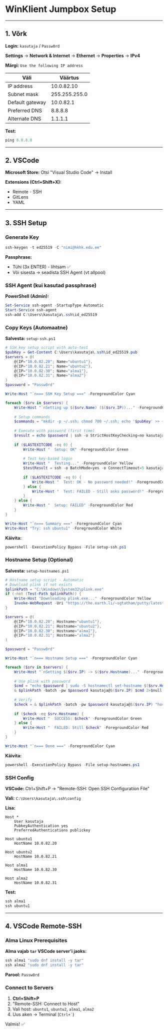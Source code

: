 # WinKlient Jumpbox Setup

---

## 1. Võrk

**Login:** `kasutaja` / `Passw0rd`

**Settings** → **Network & Internet** → **Ethernet** → **Properties** → **IPv4**

**Märgi:** `Use the following IP address`

| Väli | Väärtus |
|------|---------|
| IP address | 10.0.82.10 |
| Subnet mask | 255.255.255.0 |
| Default gateway | 10.0.82.1 |
| Preferred DNS | 8.8.8.8 |
| Alternate DNS | 1.1.1.1 |

**Test:**

```powershell
ping 8.8.8.8
```

---

## 2. VSCode

**Microsoft Store:** Otsi "Visual Studio Code" → Install

**Extensions (Ctrl+Shift+X):**
- Remote - SSH
- GitLens
- YAML

---

## 3. SSH Setup

### Generate Key

```powershell
ssh-keygen -t ed25519 -C "nimi@hkhk.edu.ee"
```

**Passphrase:** 
- Tühi (3x ENTER) - lihtsam ✅
- Või sisesta → seadista SSH Agent (vt allpool)

### SSH Agent (kui kasutad passphrase)

**PowerShell (Admin):**

```powershell
Set-Service ssh-agent -StartupType Automatic
Start-Service ssh-agent
ssh-add C:\Users\kasutaja\.ssh\id_ed25519
```

### Copy Keys (Automaatne)

**Salvesta:** `setup-ssh.ps1`

```powershell
# SSH key setup script with auto-test
$pubKey = Get-Content C:\Users\kasutaja\.ssh\id_ed25519.pub
$servers = @(
    @{IP="10.0.82.20"; Name="ubuntu1"},
    @{IP="10.0.82.21"; Name="ubuntu2"},
    @{IP="10.0.82.30"; Name="alma1"},
    @{IP="10.0.82.31"; Name="alma2"}
)
$password = "Passw0rd"

Write-Host "`n=== SSH Key Setup ===" -ForegroundColor Cyan

foreach ($srv in $servers) {
    Write-Host "`nSetting up $($srv.Name) ($($srv.IP))..." -ForegroundColor Yellow
    
    # Setup commands
    $commands = "mkdir -p ~/.ssh; chmod 700 ~/.ssh; echo '$pubKey' >> ~/.ssh/authorized_keys; chmod 600 ~/.ssh/authorized_keys"
    
    # Execute with password (first time)
    $result = echo $password | ssh -o StrictHostKeyChecking=no kasutaja@$($srv.IP) $commands 2>&1
    
    if ($LASTEXITCODE -eq 0) {
        Write-Host "  Setup: OK" -ForegroundColor Green
        
        # Test key-based login
        Write-Host "  Testing..." -ForegroundColor Yellow
        $testResult = ssh -o BatchMode=yes -o ConnectTimeout=5 kasutaja@$($srv.IP) "hostname" 2>&1
        
        if ($LASTEXITCODE -eq 0) {
            Write-Host "  Test: OK - No password needed!" -ForegroundColor Green
        } else {
            Write-Host "  Test: FAILED - Still asks password!" -ForegroundColor Red
        }
    } else {
        Write-Host "  Setup: FAILED" -ForegroundColor Red
    }
}

Write-Host "`n=== Summary ===" -ForegroundColor Cyan
Write-Host "Try: ssh ubuntu1" -ForegroundColor White
```

**Käivita:**

```powershell
powershell -ExecutionPolicy Bypass -File setup-ssh.ps1
```

### Hostname Setup (Optional)

**Salvesta:** `setup-hostnames.ps1`

```powershell
# Hostname setup script - Automatic
# Download plink if not exists
$plinkPath = "C:\Windows\System32\plink.exe"
if (-not (Test-Path $plinkPath)) {
    Write-Host "Downloading plink.exe..." -ForegroundColor Yellow
    Invoke-WebRequest -Uri "https://the.earth.li/~sgtatham/putty/latest/w64/plink.exe" -OutFile $plinkPath
}

$servers = @(
    @{IP="10.0.82.20"; Hostname="ubuntu1"},
    @{IP="10.0.82.21"; Hostname="ubuntu2"},
    @{IP="10.0.82.30"; Hostname="alma1"},
    @{IP="10.0.82.31"; Hostname="alma2"}
)

$password = "Passw0rd"

Write-Host "`n=== Hostname Setup ===" -ForegroundColor Cyan

foreach ($srv in $servers) {
    Write-Host "`nSetting $($srv.IP) -> $($srv.Hostname)..." -ForegroundColor Yellow
    
    # Use plink with password
    $cmd = "echo $password | sudo -S hostnamectl set-hostname $($srv.Hostname)"
    & $plinkPath -batch -pw $password kasutaja@$($srv.IP) $cmd 2>$null
    
    # Verify
    $check = & $plinkPath -batch -pw $password kasutaja@$($srv.IP) "hostname" 2>$null
    
    if ($check -eq $srv.Hostname) {
        Write-Host "  SUCCESS: $check" -ForegroundColor Green
    } else {
        Write-Host "  FAILED: Still $check" -ForegroundColor Red
    }
}

Write-Host "`n=== Done ===" -ForegroundColor Cyan
```

**Käivita:**

```powershell
powershell -ExecutionPolicy Bypass -File setup-hostnames.ps1
```

### SSH Config

**VSCode:** Ctrl+Shift+P → "Remote-SSH: Open SSH Configuration File"

**Vali:** `C:\Users\kasutaja\.ssh\config`

**Lisa:**

```
Host *
    User kasutaja
    PubkeyAuthentication yes
    PreferredAuthentications publickey

Host ubuntu1
    HostName 10.0.82.20

Host ubuntu2
    HostName 10.0.82.21

Host alma1
    HostName 10.0.82.30

Host alma2
    HostName 10.0.82.31
```

**Test:**

```powershell
ssh alma1
ssh ubuntu1
```

---

## 4. VSCode Remote-SSH

### Alma Linux Prerequisites

**Alma vajab `tar` VSCode server'i jaoks:**

```powershell
ssh alma1 "sudo dnf install -y tar"
ssh alma2 "sudo dnf install -y tar"
```

**Parool:** `Passw0rd`

### Connect to Servers

1. **Ctrl+Shift+P**
2. "Remote-SSH: Connect to Host"
3. Vali host: `ubuntu1`, `ubuntu2`, `alma1`, `alma2`
4. Uus aken → Terminal (`` Ctrl+` ``)

Valmis! ✅